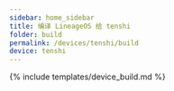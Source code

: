 ```yaml
---
sidebar: home_sidebar
title: 编译 LineageOS 给 tenshi
folder: build
permalink: /devices/tenshi/build
device: tenshi
---
```

{% include templates/device_build.md %}
